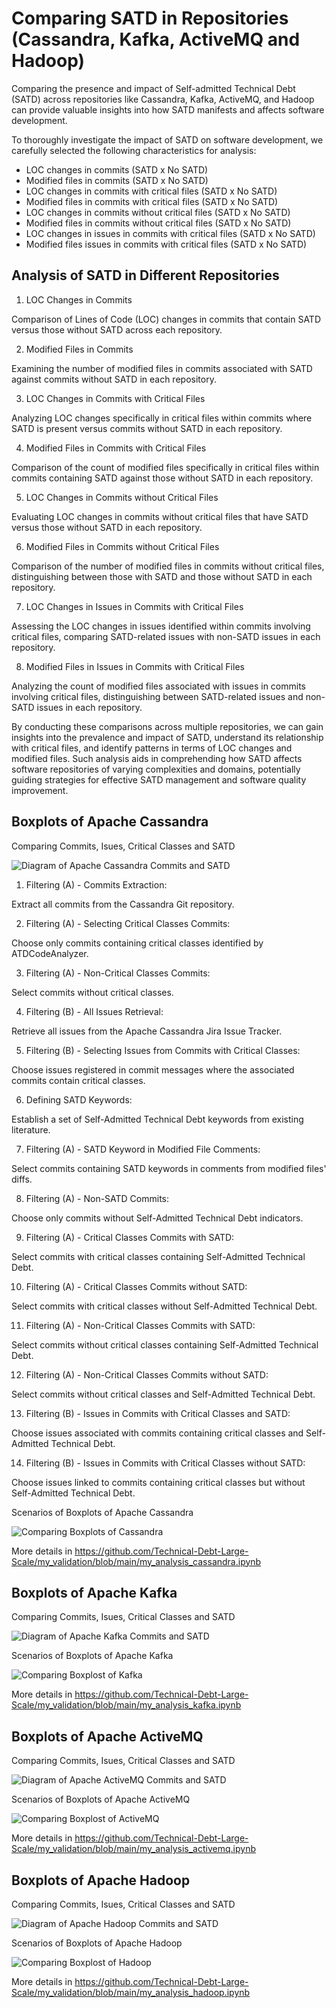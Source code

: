 # Comparing SATD in Repositories (Cassandra, Kafka, ActiveMQ and Hadoop)

Comparing the presence and impact of Self-admitted Technical Debt (SATD) across repositories like Cassandra, Kafka, ActiveMQ, and Hadoop can provide valuable insights into how SATD manifests and affects software development.

To thoroughly investigate the impact of SATD on software development, we carefully selected the following characteristics for analysis: 
- LOC changes in commits (SATD x No SATD)
- Modified files in commits (SATD x No SATD)
- LOC changes in commits with critical files (SATD x No SATD)
- Modified files in commits with critical files (SATD x No SATD)
- LOC changes in commits without critical files (SATD x No SATD)
- Modified files in commits without critical files (SATD x No SATD)
- LOC changes in issues in commits with critical files (SATD x No SATD)
- Modified files issues in commits with critical files (SATD x No SATD)

## Analysis of SATD in Different Repositories

1. LOC Changes in Commits

Comparison of Lines of Code (LOC) changes in commits that contain SATD versus those without SATD across each repository.

2. Modified Files in Commits

Examining the number of modified files in commits associated with SATD against commits without SATD in each repository.

3. LOC Changes in Commits with Critical Files

Analyzing LOC changes specifically in critical files within commits where SATD is present versus commits without SATD in each repository.

4. Modified Files in Commits with Critical Files

Comparison of the count of modified files specifically in critical files within commits containing SATD against those without SATD in each repository.

5. LOC Changes in Commits without Critical Files

Evaluating LOC changes in commits without critical files that have SATD versus those without SATD in each repository.

6. Modified Files in Commits without Critical Files

Comparison of the number of modified files in commits without critical files, distinguishing between those with SATD and those without SATD in each repository.

7. LOC Changes in Issues in Commits with Critical Files

Assessing the LOC changes in issues identified within commits involving critical files, comparing SATD-related issues with non-SATD issues in each repository.

8. Modified Files in Issues in Commits with Critical Files

Analyzing the count of modified files associated with issues in commits involving critical files, distinguishing between SATD-related issues and non-SATD issues in each repository.

By conducting these comparisons across multiple repositories, we can gain insights into the prevalence and impact of SATD, understand its relationship with critical files, and identify patterns in terms of LOC changes and modified files. Such analysis aids in comprehending how SATD affects software repositories of varying complexities and domains, potentially guiding strategies for effective SATD management and software quality improvement.


## Boxplots of Apache Cassandra

Comparing Commits, Isues, Critical Classes and SATD

![Diagram of Apache Cassandra Commits and SATD](https://github.com/Technical-Debt-Large-Scale/my_validation/blob/main/imagens/my_validation_analysis_commits_satd_cassandra.jpg)

1. Filtering (A) - Commits Extraction:

Extract all commits from the Cassandra Git repository.

2. Filtering (A) - Selecting Critical Classes Commits:

Choose only commits containing critical classes identified by ATDCodeAnalyzer.

3. Filtering (A) - Non-Critical Classes Commits:

Select commits without critical classes.

4. Filtering (B) - All Issues Retrieval:

Retrieve all issues from the Apache Cassandra Jira Issue Tracker.

5. Filtering (B) - Selecting Issues from Commits with Critical Classes:

Choose issues registered in commit messages where the associated commits contain critical classes.

6. Defining SATD Keywords:

Establish a set of Self-Admitted Technical Debt keywords from existing literature.

7. Filtering (A) - SATD Keyword in Modified File Comments:

Select commits containing SATD keywords in comments from modified files' diffs.

8. Filtering (A) - Non-SATD Commits:

Choose only commits without Self-Admitted Technical Debt indicators.

9. Filtering (A) - Critical Classes Commits with SATD:

Select commits with critical classes containing Self-Admitted Technical Debt.

10. Filtering (A) - Critical Classes Commits without SATD:

Select commits with critical classes without Self-Admitted Technical Debt.

11. Filtering (A) - Non-Critical Classes Commits with SATD:

Select commits without critical classes containing Self-Admitted Technical Debt.

12. Filtering (A) - Non-Critical Classes Commits without SATD:

Select commits without critical classes and Self-Admitted Technical Debt.

13. Filtering (B) - Issues in Commits with Critical Classes and SATD:

Choose issues associated with commits containing critical classes and Self-Admitted Technical Debt.

14. Filtering (B) - Issues in Commits with Critical Classes without SATD:

Choose issues linked to commits containing critical classes but without Self-Admitted Technical Debt.

Scenarios of Boxplots of Apache Cassandra 

![Comparing Boxplots of Cassandra](https://github.com/Technical-Debt-Large-Scale/my_validation/blob/main/imagens/boxsplots_satd_cassandra.png)

More details in https://github.com/Technical-Debt-Large-Scale/my_validation/blob/main/my_analysis_cassandra.ipynb

## Boxplots of Apache Kafka

Comparing Commits, Isues, Critical Classes and SATD

![Diagram of Apache Kafka Commits and SATD](https://github.com/Technical-Debt-Large-Scale/my_validation/blob/main/imagens/my_validation_analysis_commits_satd_kafka.jpg)

Scenarios of Boxplots of Apache Kafka 

![Comparing Boxplost of Kafka](https://github.com/Technical-Debt-Large-Scale/my_validation/blob/main/imagens/boxsplots_satd_kafka.png)

More details in https://github.com/Technical-Debt-Large-Scale/my_validation/blob/main/my_analysis_kafka.ipynb

## Boxplots of Apache ActiveMQ

Comparing Commits, Isues, Critical Classes and SATD

![Diagram of Apache ActiveMQ Commits and SATD](https://github.com/Technical-Debt-Large-Scale/my_validation/blob/main/imagens/my_validation_analysis_commits_satd_activemq.jpg)

Scenarios of Boxplots of Apache ActiveMQ 

![Comparing Boxplost of ActiveMQ](https://github.com/Technical-Debt-Large-Scale/my_validation/blob/main/imagens/boxsplots_satd_activemq.png)

More details in https://github.com/Technical-Debt-Large-Scale/my_validation/blob/main/my_analysis_activemq.ipynb

## Boxplots of Apache Hadoop

Comparing Commits, Isues, Critical Classes and SATD

![Diagram of Apache Hadoop Commits and SATD](https://github.com/Technical-Debt-Large-Scale/my_validation/blob/main/imagens/my_validation_analysis_commits_satd_hadoop.jpg)

Scenarios of Boxplots of Apache Hadoop 

![Comparing Boxplost of Hadoop](https://github.com/Technical-Debt-Large-Scale/my_validation/blob/main/imagens/boxsplots_satd_hadoop.png)

More details in https://github.com/Technical-Debt-Large-Scale/my_validation/blob/main/my_analysis_hadoop.ipynb
